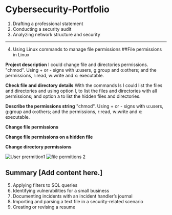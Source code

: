 # Cybersecurity-Portfolio

1. Drafting a professional statement
2. Conducting a security audit
3. Analyzing network structure and security
--------------------------------------------------------------------------------------------------------------------------------------------------------------------
4. Using Linux commands to manage file permissions
##File permissions in Linux

**Project description**
I could change file and directories permissions. "chmod". Using + or - signs with u:users, g:group and o:others; and the permissions, r:read, w:write and x: executable.

**Check file and directory details**
With the commands ls I could list the files and directories and using option l, to list the files and directories with all permissions; and option a to list the hidden files and directories.

**Describe the permissions string**
"chmod". Using + or - signs with u:users, g:group and o:others; and the permissions, r:read, w:write and x: executable.

**Change file permissions**


**Change file permissions on a hidden file**

**Change directory permissions**


![User prermition1](https://github.com/evedark/Cybersecurity-Portfolio/assets/6460489/62864ac4-f667-4665-b78f-4ce98788d2dc)
![file permitions 2](https://github.com/evedark/Cybersecurity-Portfolio/assets/6460489/cd8a29ff-29de-46b5-8d8d-b598f0f530f2)

Summary
[Add content here.]
--------------------------------------------------------------------------------------------------------------------------------------------------------------------
5. Applying filters to SQL queries
6. Identifying vulnerabilities for a small business
7. Documenting incidents with an incident handler’s journal
8. Importing and parsing a text file in a security-related scenario
9. Creating or revising a resume






